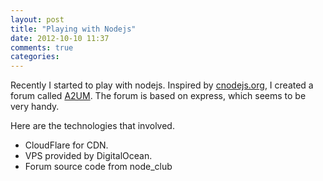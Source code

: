 ```yaml
---
layout: post
title: "Playing with Nodejs"
date: 2012-10-10 11:37
comments: true
categories: 
---
```


Recently I started to play with nodejs. Inspired by [cnodejs.org](http://cnodejs.org), I created a forum called [A2UM](http://a2um.com).
The forum is based on express, which seems to be very handy.

Here are the technologies that involved.

* CloudFlare for CDN.
* VPS provided by DigitalOcean.
* Forum source code from node_club

